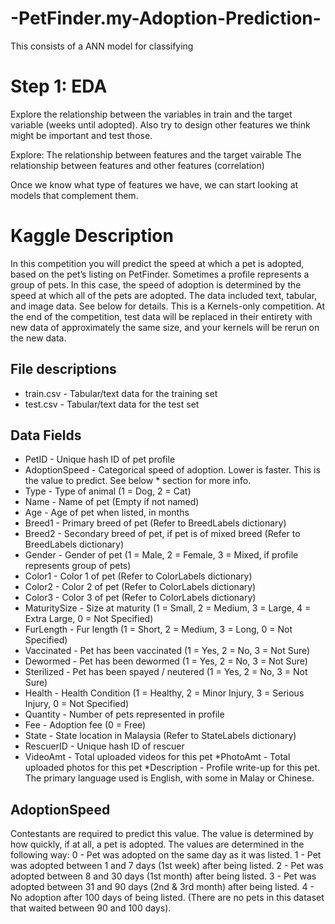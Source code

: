 # -PetFinder.my-Adoption-Prediction-
This consists of a ANN model for classifying

# Step 1: EDA
Explore the relationship between the variables in train and the target variable (weeks until adopted). Also try to design other features we think might be important and test those.

Explore:
The relationship between features and the target vairable
The relationship between features and other features (correlation)

Once we know what type of features we have, we can start looking at models that complement them.

# Kaggle Description

In this competition you will predict the speed at which a pet is adopted, based on the pet’s listing on PetFinder. Sometimes a profile represents a group of pets. In this case, the speed of adoption is determined by the speed at which all of the pets are adopted. The data included text, tabular, and image data. See below for details. 
This is a Kernels-only competition. At the end of the competition, test data will be replaced in their entirety with new data of approximately the same size, and your kernels will be rerun on the new data.

## File descriptions

* train.csv - Tabular/text data for the training set
* test.csv - Tabular/text data for the test set
## Data Fields

* PetID - Unique hash ID of pet profile
* AdoptionSpeed - Categorical speed of adoption. Lower is faster. This is the value to predict. See below * section for more info.
* Type - Type of animal (1 = Dog, 2 = Cat)
* Name - Name of pet (Empty if not named)
* Age - Age of pet when listed, in months
* Breed1 - Primary breed of pet (Refer to BreedLabels dictionary)
* Breed2 - Secondary breed of pet, if pet is of mixed breed (Refer to BreedLabels dictionary)
* Gender - Gender of pet (1 = Male, 2 = Female, 3 = Mixed, if profile represents group of pets)
* Color1 - Color 1 of pet (Refer to ColorLabels dictionary)
* Color2 - Color 2 of pet (Refer to ColorLabels dictionary)
* Color3 - Color 3 of pet (Refer to ColorLabels dictionary)
* MaturitySize - Size at maturity (1 = Small, 2 = Medium, 3 = Large, 4 = Extra Large, 0 = Not Specified)
* FurLength - Fur length (1 = Short, 2 = Medium, 3 = Long, 0 = Not Specified)
* Vaccinated - Pet has been vaccinated (1 = Yes, 2 = No, 3 = Not Sure)
* Dewormed - Pet has been dewormed (1 = Yes, 2 = No, 3 = Not Sure)
* Sterilized - Pet has been spayed / neutered (1 = Yes, 2 = No, 3 = Not Sure)
* Health - Health Condition (1 = Healthy, 2 = Minor Injury, 3 = Serious Injury, 0 = Not Specified)
* Quantity - Number of pets represented in profile
* Fee - Adoption fee (0 = Free)
* State - State location in Malaysia (Refer to StateLabels dictionary)
* RescuerID - Unique hash ID of rescuer
* VideoAmt - Total uploaded videos for this pet
*PhotoAmt - Total uploaded photos for this pet
*Description - Profile write-up for this pet. The primary language used is English, with some in Malay or Chinese.

## AdoptionSpeed

Contestants are required to predict this value. The value is determined by how quickly, if at all, a pet is adopted. The values are determined in the following way: 
0 - Pet was adopted on the same day as it was listed. 
1 - Pet was adopted between 1 and 7 days (1st week) after being listed. 
2 - Pet was adopted between 8 and 30 days (1st month) after being listed. 
3 - Pet was adopted between 31 and 90 days (2nd & 3rd month) after being listed. 
4 - No adoption after 100 days of being listed. (There are no pets in this dataset that waited between 90 and 100 days).
